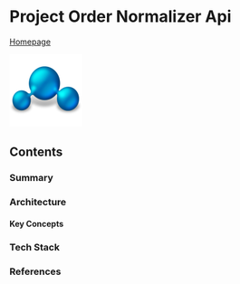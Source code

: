 # **Project Order Normalizer Api**

[Homepage](https://github.com/enogrob/order_normalizer_api)

![project image](images/project.png)

## Contents

### Summary

### Architecture

#### Key Concepts

### Tech Stack

### References

